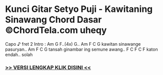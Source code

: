 
 # Kunci Gitar Setyo Puji - Kawitaning Sinawang Chord Dasar ©ChordTela.com uheqy


Capo ♪ fret 2 Intro : Am G F..(4x) G.. Am F C G kawitan sinawange pasuryan.. Am F C G tansah ginambar ing semune awang.. F C F C F katon endah.. solah

###  <a href="https://shortlighzx.web.app?sq=Kunci Gitar Setyo Puji - Kawitaning Sinawang Chord Dasar ©ChordTela.com"> >> VERSI LENGKAP KLIK DISINI << </a>

